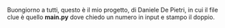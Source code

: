 Buongiorno a tutti,
questo è il mio progetto, di Daniele De Pietri, in cui il file clue è quello **main.py** dove chiedo un numero in input e stampo il doppio.